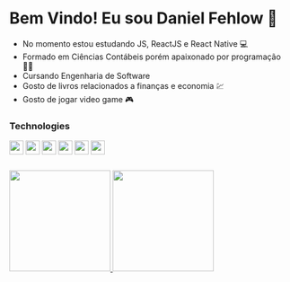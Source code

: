 # Bem Vindo! Eu sou Daniel Fehlow 👋

- No momento estou estudando JS, ReactJS e React Native 💻
- Formado em Ciências Contábeis porém apaixonado por programação 👨‍💻
- Cursando Engenharia de Software
- Gosto de livros relacionados a finanças e economia 💹 
- Gosto de jogar video game 🎮











### Technologies
<div style="margin-bottom: 25px;">
  <img src="https://cdn.jsdelivr.net/gh/devicons/devicon/icons/javascript/javascript-original.svg" height="25px" width="25px" />
  <img src="https://cdn.jsdelivr.net/gh/devicons/devicon/icons/html5/html5-original.svg" height="25px" width="25px" />
  <img src="https://cdn.jsdelivr.net/gh/devicons/devicon/icons/css3/css3-original.svg" height="25px" width="25px"  />
  <img src="https://cdn.jsdelivr.net/gh/devicons/devicon/icons/react/react-original.svg" height="25px" width="25px" />
  <img src="https://cdn.jsdelivr.net/gh/devicons/devicon/icons/git/git-original.svg" height="25px" width="25px" />
  <img src="https://cdn.jsdelivr.net/gh/devicons/devicon/icons/github/github-original.svg" height="25px" width="25px" />
</div>
<div style="margin-top: 25px;">
  <a href="https://github.com/DanFehlow">
    <img height="180em" src="https://github-readme-stats.vercel.app/api?username=DanFehlow&show_icons=true&theme=dracula&include_all_commits=true&count_private=true"/>
    <img height="180em" src="https://github-readme-stats.vercel.app/api/top-langs/?username=DanFehlow&layout=compact&langs_count=7&theme=dracula"/>
  </a>
</div>







